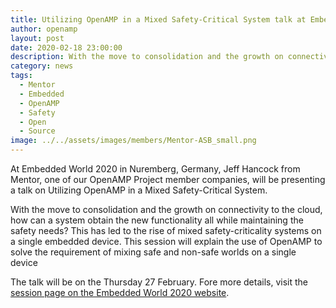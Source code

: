 ```yaml
---
title: Utilizing OpenAMP in a Mixed Safety-Critical System talk at Embedded World 2020
author: openamp
layout: post
date: 2020-02-18 23:00:00
description: With the move to consolidation and the growth on connectivity to the cloud, how can a system obtain the new functionality all while maintaining the safety needs? This has led to the rise of mixed safety-criticality systems on a single embedded device. This session at Embedded World 2020 will explain the use of OpenAMP to solve the requirement of mixing safe and non-safe worlds on a single device.
category: news
tags:
  - Mentor
  - Embedded
  - OpenAMP
  - Safety
  - Open
  - Source
image: ../../assets/images/members/Mentor-ASB_small.png
---
```


At Embedded World 2020 in Nuremberg, Germany, Jeff Hancock from Mentor, one of our OpenAMP Project member companies, will be presenting a talk on Utilizing OpenAMP in a Mixed Safety-Critical System.

With the move to consolidation and the growth on connectivity to the cloud, how can a system obtain the new functionality all while maintaining the safety needs? This has led to the rise of mixed safety-criticality systems on a single embedded device. This session will explain the use of OpenAMP to solve the requirement of mixing safe and non-safe worlds on a single device

The talk will be on the Thursday 27 February. Fore more details, visit the [session page on the Embedded World 2020 website](https://www.embedded-world.de/en/events/vortrag/utilizing-openamp-in-a-mixed-safety-critical-system/742691).
